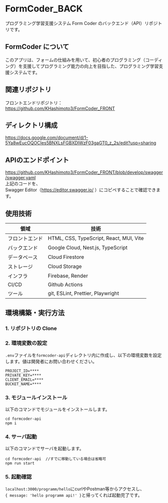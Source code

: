 # FormCoder_BACK

プログラミング学習支援システム Form Coder のバックエンド（API）リポジトリです。

## FormCoder について

このアプリは、フォームの仕組みを用いて、初心者のプログラミング（コーディング）を支援してプログラミング能力の向上を目指した、プログラミング学習支援システムです。

## 関連リポジトリ

フロントエンドリポジトリ：https://github.com/KHashimoto3/FormCoder_FRONT 

## ディレクトリ構成
https://docs.google.com/document/d/1-5Ya8wEucOQOCIes5BNXLsFGBXDlWzF03gaGT0_z_2s/edit?usp=sharing

## APIのエンドポイント
https://github.com/KHashimoto3/FormCoder_FRONT/blob/develop/swagger/swagger.yaml  
上記のコードを、  
Swagger Editor（https://editor.swagger.io/ ）にコピペすることで確認できます。


## 使用技術
| 領域           | 技術                                             |
|--------------|-------------------------------------------------|
| フロントエンド | HTML, CSS, TypeScript, React, MUI, Vite          |
| バックエンド   | Google Cloud, Nest.js, TypeScript                |
| データベース   | Cloud Firestore                                 |
| ストレージ     | Cloud Storage                                   |
| インフラ           | Firebase, Render                                |
| CI/CD         | Github Actions                                  |
| ツール         | git, ESLint, Prettier, Playwright               |

## 環境構築・実行方法

### 1. リポジトリの Clone

### 2. 環境変数の設定

`.env`ファイルを`formcoder-api`ディレクトリ内に作成し、以下の環境変数を設定します。値は開発者にお問い合わせください。

```
PROJECT_ID=****
PRIVATE_KEY=****
CLIENT_EMAIL=****
BUCKET_NAME=****
```

### 3. モジュールインストール

以下のコマンドでモジュールをインストールします。

```
cd formcoder-api
npm i
```

### 4. サーバ起動

以下のコマンドでサーバを起動します。

```
cd formcoder-api  //すでに移動している場合は省略可
npm run start
```

### 5. 起動確認

`localhost:3000/programm/hello`にcurlやPostman等からアクセスし、  
`{ message: 'hello programm api!' }`と帰ってくれば起動完了です。
